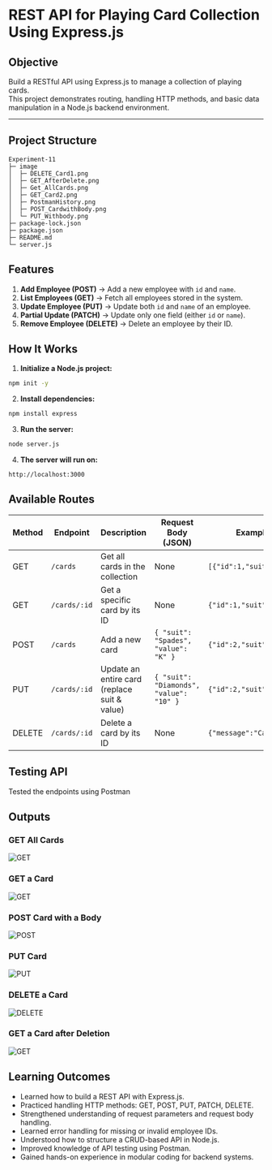 # REST API for Playing Card Collection Using Express.js

## Objective
Build a RESTful API using Express.js to manage a collection of playing cards.  
This project demonstrates routing, handling HTTP methods, and basic data manipulation in a Node.js backend environment.

---

## Project Structure
```
Experiment-11
├─ image
│  ├─ DELETE_Card1.png
│  ├─ GET_AfterDelete.png
│  ├─ Get_AllCards.png
│  ├─ GET_Card2.png
│  ├─ PostmanHistory.png
│  ├─ POST_CardwithBody.png
│  └─ PUT_Withbody.png
├─ package-lock.json
├─ package.json
├─ README.md
└─ server.js

```

## Features
1. **Add Employee (POST)** → Add a new employee with `id` and `name`.  
2. **List Employees (GET)** → Fetch all employees stored in the system.  
3. **Update Employee (PUT)** → Update both `id` and `name` of an employee.  
4. **Partial Update (PATCH)** → Update only one field (either `id` or `name`).  
5. **Remove Employee (DELETE)** → Delete an employee by their ID. 


## How It Works
1. **Initialize a Node.js project:**
```bash
npm init -y
```

2. **Install dependencies:**
```bash
npm install express
```

3. **Run the server:**
```bash
node server.js
```

4. **The server will run on:**
```arduino
http://localhost:3000
```

## Available Routes
| Method | Endpoint     | Description                                   | Request Body (JSON)                         | Example Response (JSON)                   |
| ------ | ------------ | --------------------------------------------- | ------------------------------------------- | ----------------------------------------- |
| GET    | `/cards`     | Get all cards in the collection               | None                                        | `[{"id":1,"suit":"Hearts","value":"A"}]`  |
| GET    | `/cards/:id` | Get a specific card by its ID                 | None                                        | `{"id":1,"suit":"Hearts","value":"A"}`    |
| POST   | `/cards`     | Add a new card                                | `{ "suit": "Spades", "value": "K" }`        | `{"id":2,"suit":"Spades","value":"K"}`    |
| PUT    | `/cards/:id` | Update an entire card (replace suit & value)  | `{ "suit": "Diamonds", "value": "10" }`     | `{"id":2,"suit":"Diamonds","value":"10"}` |
| DELETE | `/cards/:id` | Delete a card by its ID                       | None                                        | `{"message":"Card deleted successfully"}` |


## Testing API
Tested the endpoints using Postman

## Outputs

### GET All Cards 
![GET](./images/GET_AllCards.png)

### GET a Card
![GET](./images/GET_Card2.png)

### POST Card with a Body
![POST](./images/POST_CardsWithBody.png)

### PUT Card
![PUT](./images/PUT_WithBody.png)

### DELETE a Card
![DELETE](./images/DELETE_Card1.png)

### GET a Card after Deletion
![GET](./images/GET_AfterDeletion.png)

## Learning Outcomes
- Learned how to build a REST API with Express.js.
- Practiced handling HTTP methods: GET, POST, PUT, PATCH, DELETE.
- Strengthened understanding of request parameters and request body handling.
- Learned error handling for missing or invalid employee IDs.
- Understood how to structure a CRUD-based API in Node.js.
- Improved knowledge of API testing using Postman.
- Gained hands-on experience in modular coding for backend systems.
```
